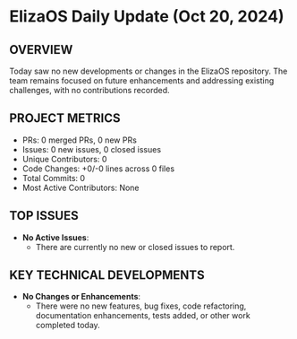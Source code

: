 # ElizaOS Daily Update (Oct 20, 2024)

## OVERVIEW 
Today saw no new developments or changes in the ElizaOS repository. The team remains focused on future enhancements and addressing existing challenges, with no contributions recorded.

## PROJECT METRICS
- PRs: 0 merged PRs, 0 new PRs
- Issues: 0 new issues, 0 closed issues
- Unique Contributors: 0
- Code Changes: +0/-0 lines across 0 files
- Total Commits: 0
- Most Active Contributors: None

## TOP ISSUES
- **No Active Issues**: 
  - There are currently no new or closed issues to report.

## KEY TECHNICAL DEVELOPMENTS
- **No Changes or Enhancements**: 
  - There were no new features, bug fixes, code refactoring, documentation enhancements, tests added, or other work completed today.